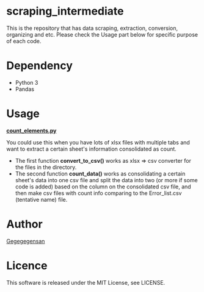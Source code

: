 # scraping_intermediate

This is the repository that has data scraping, extraction, conversion, organizing and etc. Please check the Usage part below for specific purpose of each code.

# Dependency
- Python 3
- Pandas

# Usage 

**[count_elements.py](https://github.com/Gegegegensan/scraping_intermediate/blob/master/count_elements.py)**

You could use this when you have lots of xlsx files with multiple tabs and want to extract a certain sheet's information consolidated as count.

- The first function **convert_to_csv()** works as xlsx => csv converter for the files in the directory.
- The second function **count_data()** works as consolidating a certain sheet's data into one csv file and split the data into two (or more if some code is added) based on the column on the consolidated csv file, and then make csv files with count info comparing to the Error_list.csv (tentative name) file.


# Author

[Gegegegensan](https://gegegegensan.com)

# Licence
This software is released under the MIT License, see LICENSE.

